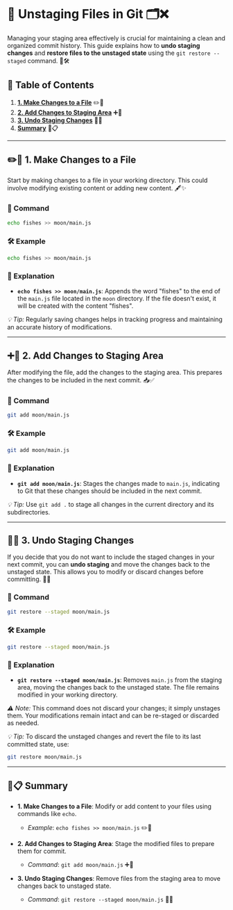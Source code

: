 # 🔄 Unstaging Files in Git 🗂️❌

Managing your staging area effectively is crucial for maintaining a clean and organized commit history. This guide explains how to **undo staging changes** and **restore files to the unstaged state** using the `git restore --staged` command. 🚀🛠️

## 📑 Table of Contents

1. [**1. Make Changes to a File**](#-1-make-changes-to-a-file) ✏️📄
2. [**2. Add Changes to Staging Area**](#-2-add-changes-to-staging-area) ➕📂
3. [**3. Undo Staging Changes**](#-3-undo-staging-changes) 🔄❌
4. [**Summary**](#-summary) 📝📋

---

## ✏️📄 1. Make Changes to a File

Start by making changes to a file in your working directory. This could involve modifying existing content or adding new content. 🖋️✨

### 📌 Command

```bash
echo fishes >> moon/main.js
```

### 🛠️ Example

```bash
echo fishes >> moon/main.js
```

### 📝 Explanation

- **`echo fishes >> moon/main.js`**: Appends the word "fishes" to the end of the `main.js` file located in the `moon` directory. If the file doesn't exist, it will be created with the content "fishes".
  
*💡 Tip:* Regularly saving changes helps in tracking progress and maintaining an accurate history of modifications.

---

## ➕📂 2. Add Changes to Staging Area

After modifying the file, add the changes to the staging area. This prepares the changes to be included in the next commit. 📥✅

### 📌 Command

```bash
git add moon/main.js
```

### 🛠️ Example

```bash
git add moon/main.js
```

### 📝 Explanation

- **`git add moon/main.js`**: Stages the changes made to `main.js`, indicating to Git that these changes should be included in the next commit.

*💡 Tip:* Use `git add .` to stage all changes in the current directory and its subdirectories.

---

## 🔄❌ 3. Undo Staging Changes

If you decide that you do not want to include the staged changes in your next commit, you can **undo staging** and move the changes back to the unstaged state. This allows you to modify or discard changes before committing. 🔄🛑

### 📌 Command

```bash
git restore --staged moon/main.js
```

### 🛠️ Example

```bash
git restore --staged moon/main.js
```

### 📝 Explanation

- **`git restore --staged moon/main.js`**: Removes `main.js` from the staging area, moving the changes back to the unstaged state. The file remains modified in your working directory.

*⚠️ Note:* This command does not discard your changes; it simply unstages them. Your modifications remain intact and can be re-staged or discarded as needed.

*💡 Tip:* To discard the unstaged changes and revert the file to its last committed state, use:
  
```bash
git restore moon/main.js
```

---

## 📝📋 Summary

- **1. Make Changes to a File**: Modify or add content to your files using commands like `echo`.
  
  - *Example*: `echo fishes >> moon/main.js` ✏️📄
  
- **2. Add Changes to Staging Area**: Stage the modified files to prepare them for commit.
  
  - *Command*: `git add moon/main.js` ➕📂
  
- **3. Undo Staging Changes**: Remove files from the staging area to move changes back to unstaged state.
  
  - *Command*: `git restore --staged moon/main.js` 🔄❌
  
